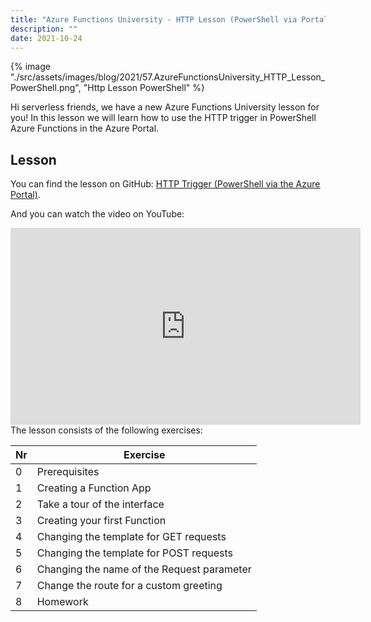 ```yaml
---
title: "Azure Functions University - HTTP Lesson (PowerShell via Portal)"
description: ""
date: 2021-10-24
---
```


{% image "./src/assets/images/blog/2021/57.AzureFunctionsUniversity_HTTP_Lesson_PowerShell.png", "Http Lesson PowerShell" %}

Hi serverless friends, we have a new Azure Functions University lesson for you! In this lesson we will learn how to use the HTTP trigger in PowerShell Azure Functions in the Azure Portal.

## Lesson

You can find the lesson on GitHub: [HTTP Trigger (PowerShell via the Azure Portal)](https://github.com/marcduiker/azure-functions-university/blob/main/lessons/PowerShell/http/http-lesson-powershell-portal.md).

And you can watch the video on YouTube:

<iframe width="560" height="315" src="https://www.youtube.com/embed/w0FcA7Prnjk" title="YouTube video player" frameborder="0" allow="accelerometer; autoplay; clipboard-write; encrypted-media; gyroscope; picture-in-picture" allowfullscreen></iframe>

<br>
The lesson consists of the following exercises:

|Nr|Exercise
|-|-
|0|Prerequisites
|1|Creating a Function App
|2|Take a tour of the interface
|3|Creating your first Function
|4|Changing the template for GET requests
|5|Changing the template for POST requests
|6|Changing the name of the Request parameter
|7|Change the route for a custom greeting
|8|Homework
